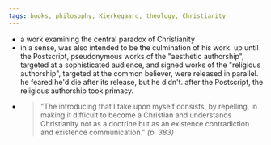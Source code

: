 ```yaml
---
tags: books, philosophy, Kierkegaard, theology, Christianity
---
```


- a work examining the central paradox of Christianity
- in a sense, was also intended to be the culmination of his work. up until the Postscript, pseudonymous works of the "aesthetic authorship", targeted at a sophisticated audience, and signed works of the "religious authorship", targeted at the common believer, were released in parallel. he feared he'd die after its release, but he didn't. after the Postscript, the religious authorship took primacy.
- > "The introducing that I take upon myself consists, by repelling, in making it difficult to become a Christian and understands Christianity not as a doctrine but as an existence contradiction and existence communication."
  *(p. 383)*